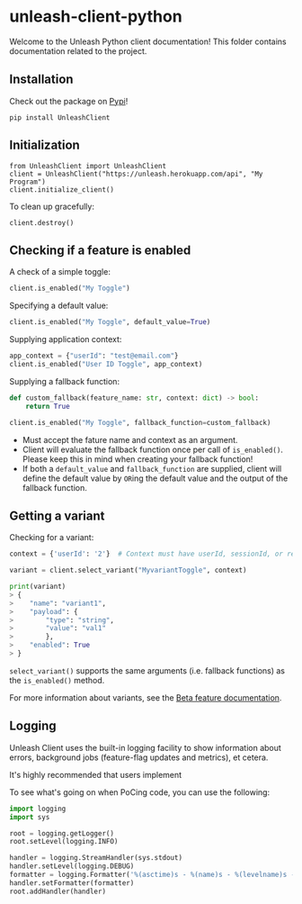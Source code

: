 # unleash-client-python

Welcome to the Unleash Python client documentation!  This folder contains documentation related to the project.

## Installation

Check out the package on [Pypi](https://pypi.org/project/UnleashClient/)!

```
pip install UnleashClient
```

## Initialization

```
from UnleashClient import UnleashClient
client = UnleashClient("https://unleash.herokuapp.com/api", "My Program")
client.initialize_client()
```

To clean up gracefully:
```
client.destroy()
```

## Checking if a feature is enabled

A check of a simple toggle:
```Python
client.is_enabled("My Toggle")
```

Specifying a default value:
```Python
client.is_enabled("My Toggle", default_value=True)
```

Supplying application context:
```Python
app_context = {"userId": "test@email.com"}
client.is_enabled("User ID Toggle", app_context)
```

Supplying a fallback function:
```Python
def custom_fallback(feature_name: str, context: dict) -> bool:
    return True

client.is_enabled("My Toggle", fallback_function=custom_fallback)
```

- Must accept the fature name and context as an argument.
- Client will evaluate the fallback function once per call of `is_enabled()`.  Please keep this in mind when creating your fallback function!
- If both a `default_value` and `fallback_function` are supplied, client will define the default value by `OR`ing the default value and the output of the fallback function.

## Getting a variant

Checking for a variant:
```python
context = {'userId': '2'}  # Context must have userId, sessionId, or remoteAddr.  If none are present, distribution will be random.

variant = client.select_variant("MyvariantToggle", context)

print(variant)
> {
>    "name": "variant1",
>    "payload": {
>        "type": "string",
>        "value": "val1"
>        },
>    "enabled": True
> }
```

`select_variant()` supports the same arguments (i.e. fallback functions) as the `is_enabled()` method.

For more information about variants, see the [Beta feature documentation](https://unleash.github.io/docs/beta_features).

## Logging

Unleash Client uses the built-in logging facility to show information about errors, background jobs (feature-flag updates and metrics), et cetera.

It's highly recommended that users implement

To see what's going on when PoCing code, you can use the following:
```python
import logging
import sys

root = logging.getLogger()
root.setLevel(logging.INFO)

handler = logging.StreamHandler(sys.stdout)
handler.setLevel(logging.DEBUG)
formatter = logging.Formatter('%(asctime)s - %(name)s - %(levelname)s - %(message)s')
handler.setFormatter(formatter)
root.addHandler(handler)

``` 
